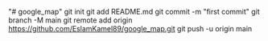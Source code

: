 "# google_map"  git init git add README.md git commit -m "first commit" git branch -M main git remote add origin https://github.com/EslamKamel89/google_map.git git push -u origin main
